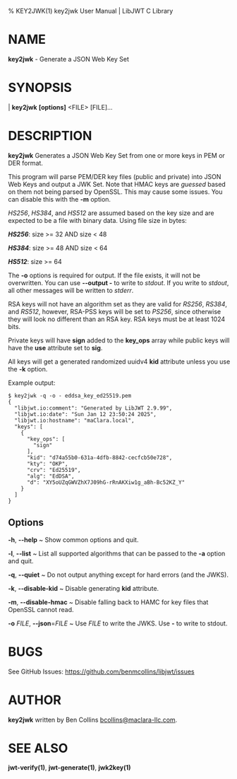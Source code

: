 % KEY2JWK(1) key2jwk User Manual | LibJWT C Library

# NAME

**key2jwk** - Generate a JSON Web Key Set

# SYNOPSIS

| **key2jwk**  **\[options]** \<FILE\> [FILE]...

# DESCRIPTION

**key2jwk** Generates a JSON Web Key Set from one or more keys in PEM or DER
format.

This program will parse PEM/DER key files (public and private) into JSON Web
Keys and output a JWK Set. Note that HMAC keys are *guessed* based on them
not being parsed by OpenSSL. This may cause some issues. You can disable this
with the **-m** option.

_HS256_, _HS384_, and _HS512_ are assumed based on the key size and are
expected to be a file with binary data. Using file size in bytes:

_**HS256**_: size >= 32 AND size < 48

_**HS384**_: size >= 48 AND size < 64

_**HS512**_: size >= 64

The **-o** options is required for output. If the file exists, it will not be
overwritten. You can use **\-\-output -** to write to _stdout_. If you write
to _stdout_, all other messages will be written to _stderr_.

RSA keys will not have an algorithm set as they are valid for _RS256_, _RS384_,
and _RS512_, however, RSA-PSS keys will be set to _PS256_, since otherwise they
will look no different than an RSA key. RSA keys must be at least 1024 bits.

Private keys will have **sign** added to the **key_ops** array while public
keys will have the **use** attribute set to **sig**.

All keys will get a generated randomized uuidv4 **kid** attribute unless you
use the **-k** option.

Example output:

    $ key2jwk -q -o - eddsa_key_ed25519.pem
    {
      "libjwt.io:comment": "Generated by LibJWT 2.9.99",
      "libjwt.io:date": "Sun Jan 12 23:50:24 2025",
      "libjwt.io:hostname": "maClara.local",
      "keys": [
        {
          "key_ops": [
            "sign"
          ],
          "kid": "d74a55b0-631a-4dfb-8842-cecfcb50e728",
          "kty": "OKP",
          "crv": "Ed25519",
          "alg": "EdDSA",
          "d": "XY5oUZqGWVZhX7J09hG-rRnAKXiw1g_aBh-Bc52KZ_Y"
        }
      ]
    }

## Options

**\-h**, **\-\-help**
  ~ Show common options and quit.

**\-l**, **\-\-list**
  ~ List all supported algorithms that can be passed to the **-a** option
  and quit.

**\-q**, **\-\-quiet**
  ~ Do not output anything except for hard errors (and the JWKS).

**\-k**, **\-\-disable-kid**
  ~ Disable generating **kid** attribute.

**\-m**, **\-\-disable-hmac**
  ~ Disable falling back to HAMC for key files that OpenSSL cannot read.

**\-o** _FILE_, **\-\-json**=_FILE_
  ~ Use _FILE_ to write the JWKS. Use **-** to write to stdout.

# BUGS

See GitHub Issues: <https://github.com/benmcollins/libjwt/issues>

# AUTHOR

**key2jwk** written by Ben Collins <bcollins@maclara-llc.com>.

# SEE ALSO

**jwt-verify(1)**, **jwt-generate(1)**, **jwk2key(1)**
